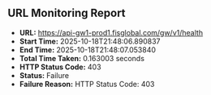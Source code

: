 ## URL Monitoring Report

- **URL:** https://api-gw1-prod1.fisglobal.com/gw/v1/health
- **Start Time:** 2025-10-18T21:48:06.890837
- **End Time:** 2025-10-18T21:48:07.053840
- **Total Time Taken:** 0.163003 seconds
- **HTTP Status Code:** 403
- **Status:** Failure
- **Failure Reason:** HTTP Status Code: 403
